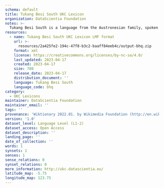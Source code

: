 ```yaml
---
schema: default
title: Tukang Besi South UKC Lexicon
organization: DataScientia Foundation
notes: >-
  Tukang Besi South is a language from the Austronesian family, spoken in Oceania. The UKC Lexicon of Tukang Besi South is represented as a lexico-semantic network. It consists of words, word senses, synsets, as well as sense-level and synset-level relationships.
resources:
  - name: Tukang Besi South UKC Lexicon LMF format
    url: >-
      resources/2a425fe2-194c-47f8-b3c2-baaff84eeb4c/output-bhq.zip
    format: xml
    license: https://creativecommons.org/licenses/by-nc-sa/4.0/
    last_updated: 2023-04-17
    created: 2023-04-17
    size: 780
    release_date: 2023-04-17
    distribution_document: ''
    language: Tukang Besi South
    language_code: bhq
category:
  - UKC Lexicons
maintainer: DataScientia Foundation
maintainer_email: ''
tags: ''
provenance: 'Wiktionary 2022.01. by Wikimedia Foundation (http://en.wiktionary.org); Princeton WordNet 2.1 by Princeton University (https://wordnet.princeton.edu)'
version: '1.0'
dataset_level: Language Level (L1-2)
dataset_access: Open Access
dataset_description: ''
landing_page: ''
date_of_collection: ''
words: 1
synsets: 1
senses: 1
sense_relations: 0
synset_relations: 0
more_information: http://ukc.datascientia.eu/
latitude_map: -5.75
longitude_map: 123.75
---
```


